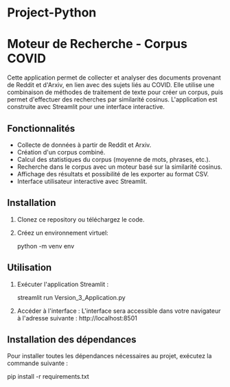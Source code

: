 # Project-Python

# Moteur de Recherche - Corpus COVID

Cette application permet de collecter et analyser des documents provenant de Reddit et d'Arxiv, en lien avec des sujets liés au COVID. Elle utilise une combinaison de méthodes de traitement de texte pour créer un corpus, puis permet d'effectuer des recherches par similarité cosinus. L'application est construite avec Streamlit pour une interface interactive.

## Fonctionnalités

- Collecte de données à partir de Reddit et Arxiv.
- Création d'un corpus combiné.
- Calcul des statistiques du corpus (moyenne de mots, phrases, etc.).
- Recherche dans le corpus avec un moteur basé sur la similarité cosinus.
- Affichage des résultats et possibilité de les exporter au format CSV.
- Interface utilisateur interactive avec Streamlit.

## Installation

1. Clonez ce repository ou téléchargez le code.
2. Créez un environnement virtuel:

   python -m venv env


## Utilisation
1. Exécuter l'application Streamlit :

   streamlit run Version_3_Application.py
 
2. Accéder à l'interface :
   L'interface sera accessible dans votre navigateur à l'adresse suivante :
   http://localhost:8501

## Installation des dépendances
   Pour installer toutes les dépendances nécessaires au projet, exécutez la commande suivante :

   pip install -r requirements.txt





